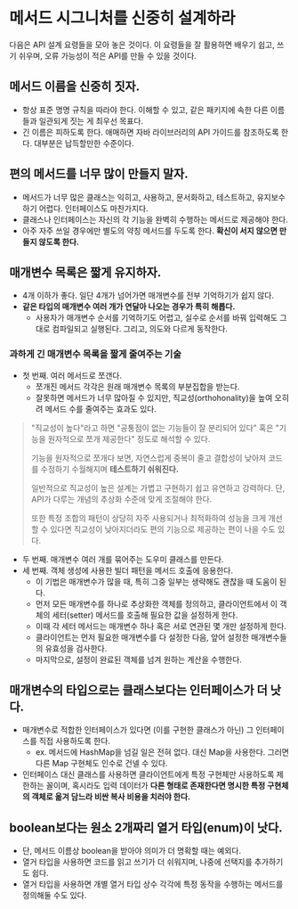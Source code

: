 # 메서드 시그니처를 신중히 설계하라

다음은 API 설계 요령들을 모아 놓은 것이다. 이 요령들을 잘 활용하면 배우기 쉽고, 쓰기 쉬우며, 오류 가능성이 적은 API를 만들 수 있을 것이다.

## 메서드 이름을 신중히 짓자.

- 항상 표준 명명 규칙을 따라야 한다. 이해할 수 있고, 같은 패키지에 속한 다른 이름들과 일관되게 짓는 게 최우선 목표다.
- 긴 이름은 피하도록 한다. 애매하면 자바 라이브러리의 API 가이드를 참조하도록 한다. 대부분은 납득할만한 수준이다.

## 편의 메서드를 너무 많이 만들지 말자.

- 메서드가 너무 많은 클래스는 익히고, 사용하고, 문서화하고, 테스트하고, 유지보수하기 어렵다. 인터페이스도 마찬가지다.
- 클래스나 인터페이스는 자신의 각 기능을 완벽히 수행하는 메서드로 제공해야 한다.
- 아주 자주 쓰일 경우에만 별도의 약칭 메서드를 두도록 한다. **확신이 서지 않으면 만들지 않도록 한다.**

## 매개변수 목록은 짧게 유지하자.

- 4개 이하가 좋다. 일단 4개가 넘어가면 매개변수를 전부 기억하기가 쉽지 않다.
- **같은 타입의 매개변수 여러 개가 연달아 나오는 경우가 특히 해롭다.**
    - 사용자가 매개변수 순서를 기억하기도 어렵고, 실수로 순서를 바꿔 입력해도 그대로 컴파일되고 실행된다. 그리고, 의도와 다르게 동작한다.

### 과하게 긴 매개변수 목록을 짧게 줄여주는 기술

- 첫 번째. 여러 메서드로 쪼갠다.
    - 쪼개진 메서드 각각은 원래 매개변수 목록의 부분집합을 받는다.
    - 잘못하면 메서드가 너무 많아질 수 있지만, 직교성(orthohonality)을 높여 오히려 메서드 수를 줄여주는 효과도 있다.

> "직교성이 높다"라고 하면 "공통점이 없는 기능들이 잘 분리되어 있다" 혹은 "기능을 원자적으로 쪼개 제공한다" 정도로 해석할 수 있다.
> 
> 
> 기능을 원자적으로 쪼개다 보면, 자연스럽게 중복이 줄고 결합성이 낮아져 코드를 수정하기 수월해지며 **테스트하기 쉬워진다.**
> 
> 일반적으로 직교성이 높은 설계는 가볍고 구현하기 쉽고 유연하고 강력하다. 단, API가 다루는 개념의 추상화 수준에 맞게 조절해야 한다.
> 
> 또한 특정 조합의 패턴이 상당히 자주 사용되거나 최적화하여 성능을 크게 개선할 수 있다면 직교성이 낮아지더라도 편의 기능으로 제공하는 편이 나을 수도 있다.
> 
- 두 번째. 매개변수 여러 개를 묶어주는 도우미 클래스를 만든다.
- 세 번째. 객체 생성에 사용한 빌더 패턴을 메서드 호출에 응용한다.
    - 이 기법은 매개변수가 많을 때, 특히 그중 일부는 생략해도 괜찮을 때 도움이 된다.
    - 먼저 모든 매개변수를 하나로 추상화한 객체를 정의하고, 클라이언트에서 이 객체의 세터(setter) 메서드를 호출해 필요한 값을 설정하게 한다.
    - 이때 각 세터 메서드는 매개변수 하나 혹은 서로 연관된 몇 개만 설정하게 한다.
    - 클라이언트는 먼저 필요한 매개변수를 다 설정한 다음, 앞어 설정한 매개변수들의 유효성을 검사한다.
    - 마지막으로, 설정이 완료된 객체를 넘겨 원하는 계산을 수행한다.

## 매개변수의 타입으로는 클래스보다는 인터페이스가 더 낫다.

- 매개변수로 적합한 인터페이스가 있다면 (이를 구현한 클래스가 아닌) 그 인터페이스를 직접 사용하도록 한다.
    - ex. 메서드에 HashMap을 넘길 일은 전혀 없다. 대신 Map을 사용한다. 그러면 다른 Map 구현체도 인수로 건넬 수 있다.
- 인터페이스 대신 클래스를 사용하면 클라이언트에게 특정 구현체만 사용하도록 제한하는 꼴이며, 혹시라도 입력 데이터가 **다른 형태로 존재한다면 명시한 특정 구현체의 객체로 옮겨 담느라 비싼 복사 비용을 치러야 한다.**

## boolean보다는 원소 2개짜리 열거 타입(enum)이 낫다.

- 단, 메서드 이름상 boolean을 받아야 의미가 더 명확할 때는 예외다.
- 열거 타입을 사용하면 코드를 읽고 쓰기가 더 쉬워지며, 나중에 선택지를 추가하기도 쉽다.
- 열거 타입을 사용하면 개별 열거 타입 상수 각각에 특정 동작을 수행하는 메서드를 정의해둘 수도 있다.